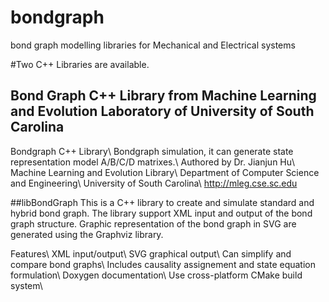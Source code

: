 # bondgraph
bond graph modelling libraries for Mechanical and Electrical systems


#Two C++ Libraries are available.


## Bond Graph C++ Library from Machine Learning and Evolution Laboratory of University of South Carolina

Bondgraph C++ Library\\
Bondgraph simulation, it can generate state representation model A/B/C/D matrixes.\\
Authored by Dr. Jianjun Hu\\
Machine Learning and Evolution Library\\
Department of Computer Science and Engineering\\
University of South Carolina\\
http://mleg.cse.sc.edu


##libBondGraph
This is a C++ library to create and simulate standard and hybrid bond graph. The library support XML input and output of the bond graph structure. Graphic representation of the bond graph in SVG are generated using the Graphviz library. 

Features\\
XML input/output\\
SVG graphical output\\
Can simplify and compare bond graphs\\
Includes causality assignement and state equation formulation\\
Doxygen documentation\\
Use cross-platform CMake build system\\
